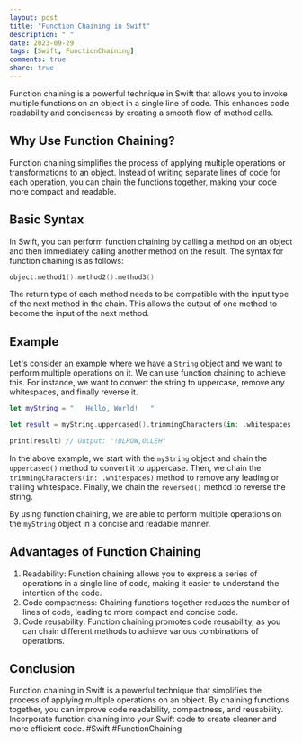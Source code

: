 ```yaml
---
layout: post
title: "Function Chaining in Swift"
description: " "
date: 2023-09-29
tags: [Swift, FunctionChaining]
comments: true
share: true
---
```


Function chaining is a powerful technique in Swift that allows you to invoke multiple functions on an object in a single line of code. This enhances code readability and conciseness by creating a smooth flow of method calls.

## Why Use Function Chaining?

Function chaining simplifies the process of applying multiple operations or transformations to an object. Instead of writing separate lines of code for each operation, you can chain the functions together, making your code more compact and readable.

## Basic Syntax

In Swift, you can perform function chaining by calling a method on an object and then immediately calling another method on the result. The syntax for function chaining is as follows:

```swift
object.method1().method2().method3()
```

The return type of each method needs to be compatible with the input type of the next method in the chain. This allows the output of one method to become the input of the next method.

## Example

Let's consider an example where we have a `String` object and we want to perform multiple operations on it. We can use function chaining to achieve this. For instance, we want to convert the string to uppercase, remove any whitespaces, and finally reverse it.

```swift
let myString = "   Hello, World!   "

let result = myString.uppercased().trimmingCharacters(in: .whitespaces).reversed()

print(result) // Output: "!DLROW,OLLEH"
```

In the above example, we start with the `myString` object and chain the `uppercased()` method to convert it to uppercase. Then, we chain the `trimmingCharacters(in: .whitespaces)` method to remove any leading or trailing whitespace. Finally, we chain the `reversed()` method to reverse the string.

By using function chaining, we are able to perform multiple operations on the `myString` object in a concise and readable manner.

## Advantages of Function Chaining

1. Readability: Function chaining allows you to express a series of operations in a single line of code, making it easier to understand the intention of the code.
2. Code compactness: Chaining functions together reduces the number of lines of code, leading to more compact and concise code.
3. Code reusability: Function chaining promotes code reusability, as you can chain different methods to achieve various combinations of operations.

## Conclusion

Function chaining in Swift is a powerful technique that simplifies the process of applying multiple operations on an object. By chaining functions together, you can improve code readability, compactness, and reusability. Incorporate function chaining into your Swift code to create cleaner and more efficient code. #Swift #FunctionChaining